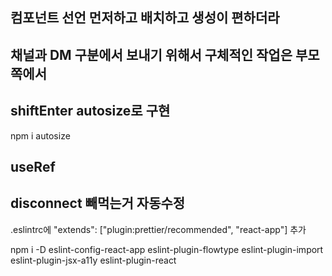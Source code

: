 ## 컴포넌트 선언 먼저하고 배치하고 생성이 편하더라

## 채널과 DM 구분에서 보내기 위해서 구체적인 작업은 부모쪽에서

## shiftEnter autosize로 구현

npm i autosize

## useRef

## disconnect 빼먹는거 자동수정

.eslintrc에 "extends": ["plugin:prettier/recommended", "react-app"] 추가

npm i -D eslint-config-react-app eslint-plugin-flowtype eslint-plugin-import eslint-plugin-jsx-a11y eslint-plugin-react
